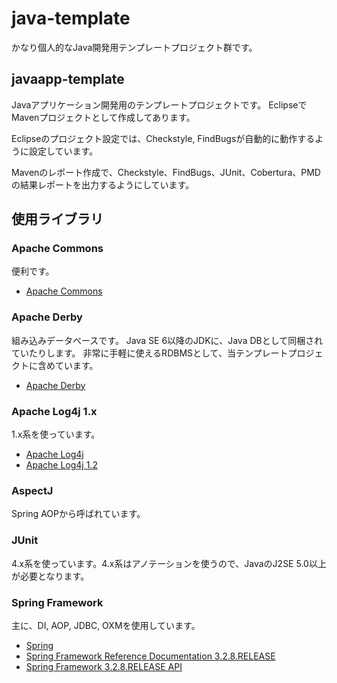java-template
=============
かなり個人的なJava開発用テンプレートプロジェクト群です。

javaapp-template
-----------------
Javaアプリケーション開発用のテンプレートプロジェクトです。
EclipseでMavenプロジェクトとして作成してあります。

Eclipseのプロジェクト設定では、Checkstyle, FindBugsが自動的に動作するように設定しています。

Mavenのレポート作成で、Checkstyle、FindBugs、JUnit、Cobertura、PMDの結果レポートを出力するようにしています。

使用ライブラリ
--------------
### Apache Commons ###
便利です。
* [Apache Commons](http://commons.apache.org/)

### Apache Derby ###
組み込みデータベースです。
Java SE 6以降のJDKに、Java DBとして同梱されていたりします。
非常に手軽に使えるRDBMSとして、当テンプレートプロジェクトに含めています。

* [Apache Derby](http://db.apache.org/derby/)

### Apache Log4j 1.x ###
1.x系を使っています。

* [Apache Log4j](http://logging.apache.org/log4j/)
* [Apache Log4j 1.2](http://logging.apache.org/log4j/1.2/)

### AspectJ ###
Spring AOPから呼ばれています。

### JUnit ###
4.x系を使っています。4.x系はアノテーションを使うので、JavaのJ2SE 5.0以上が必要となります。

### Spring Framework ###
主に、DI, AOP, JDBC, OXMを使用しています。

* [Spring](http://spring.io/)
* [Spring Framework Reference Documentation 3.2.8.RELEASE](http://docs.spring.io/spring/docs/3.2.8.RELEASE/spring-framework-reference/htmlsingle/)
* [Spring Framework 3.2.8.RELEASE API](http://docs.spring.io/spring/docs/3.2.8.RELEASE/javadoc-api/)
